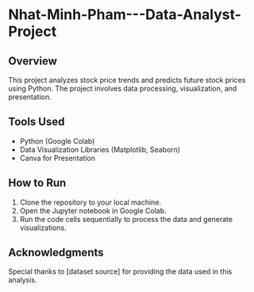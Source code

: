 # Nhat-Minh-Pham---Data-Analyst-Project

## Overview
This project analyzes stock price trends and predicts future stock prices using Python. The project involves data processing, visualization, and presentation.

## Tools Used
- Python (Google Colab)
- Data Visualization Libraries (Matplotlib, Seaborn)
- Canva for Presentation

## How to Run
1. Clone the repository to your local machine.
2. Open the Jupyter notebook in Google Colab.
3. Run the code cells sequentially to process the data and generate visualizations.

## Acknowledgments
Special thanks to [dataset source] for providing the data used in this analysis.
